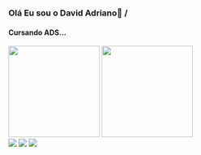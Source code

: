 ### Olá Eu sou o David Adriano👋   / 
#### Cursando ADS...




<div>
  <img height="180px" src="https://github-readme-stats.vercel.app/api?username=AdrDavid&hide=contribs,prs&show_icons=true&bg_color=00000000"/>
  <img height="180px" src="https://github-readme-stats.vercel.app/api/top-langs/?username=AdrDavid&langs_count=8&bg_color=00000000"/>
</div>
<a href="mailto:adrianobatistad@outlook.com"><img src="https://img.shields.io/badge/Gmail-D14836?style=for-the-badge&logo=gmail&logoColor=white"/></a>
<a href="https://www.instagram.com/david.adrianos/"><img src="https://img.shields.io/badge/Instagram-E4405F?style=for-the-badge&logo=instagram&logoColor=white"/></a>
<a href="https://twitter.com/DavidBat14"><img src="https://img.shields.io/badge/Twitter-1DA1F2?style=for-the-badge&logo=twitter&logoColor=white"/></a>
